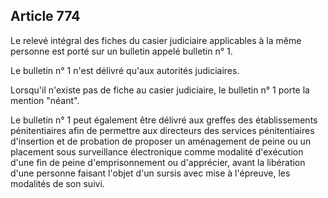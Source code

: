 Article 774
----
Le relevé intégral des fiches du casier judiciaire applicables à la même
personne est porté sur un bulletin appelé bulletin n° 1.

Le bulletin n° 1 n'est délivré qu'aux autorités judiciaires.

Lorsqu'il n'existe pas de fiche au casier judiciaire, le bulletin n° 1 porte la
mention "néant".

Le bulletin n° 1 peut également être délivré aux greffes des établissements
pénitentiaires afin de permettre aux directeurs des services pénitentiaires
d'insertion et de probation de proposer un aménagement de peine ou un placement
sous surveillance électronique comme modalité d'exécution d'une fin de peine
d'emprisonnement ou d'apprécier, avant la libération d'une personne faisant
l'objet d'un sursis avec mise à l'épreuve, les modalités de son suivi.
